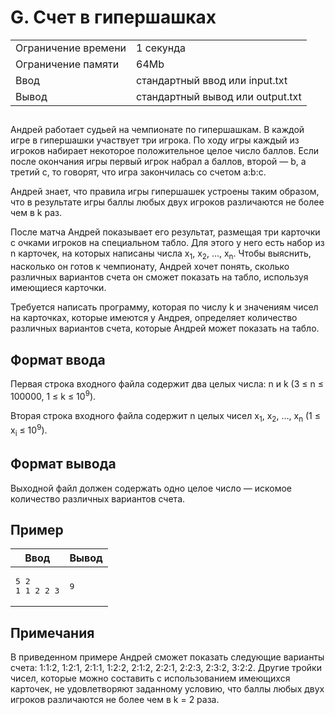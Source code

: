 <div class="problem-statement">
   <div class="header">
      <h1 class="title">G. Счет в гипершашках</h1>
      <table>
         <tr class="time-limit">
            <td class="property-title">Ограничение времени</td>
            <td>1&nbsp;секунда</td>
         </tr>
         <tr class="memory-limit">
            <td class="property-title">Ограничение памяти</td>
            <td>64Mb</td>
         </tr>
         <tr class="input-file">
            <td class="property-title">Ввод</td>
            <td colspan="1">стандартный ввод или input.txt</td>
         </tr>
         <tr class="output-file">
            <td class="property-title">Вывод</td>
            <td colspan="1">стандартный вывод или output.txt</td>
         </tr>
      </table>
   </div>
   <h2></h2>
   <div class="legend"><span style="">
         <p>Андрей работает судьей на чемпионате по гипершашкам. В каждой игре в гипершашки участвует три игрока. По ходу игры каждый
            из игроков набирает некоторое положительное целое число баллов. Если после окончания игры первый игрок набрал a баллов, второй
            — b, а третий c, то говорят, что игра закончилась со счетом a:b:c.
         </p></span><p>Андрей знает, что правила игры гипершашек устроены таким образом, что в результате игры баллы любых двух игроков различаются
         не более чем в k раз.
      </p>
      <p>После матча Андрей показывает его результат, размещая три карточки с очками игроков на специальном табло. Для этого у него
         есть набор из n карточек, на которых написаны числа <span class="tex-math-text">x<sub>1</sub></span>, <span class="tex-math-text">x<sub>2</sub></span>, …, <span class="tex-math-text">x<sub>n</sub></span>. Чтобы выяснить, насколько он готов к чемпионату, Андрей хочет понять, сколько различных вариантов счета он сможет показать
         на табло, используя имеющиеся карточки.
      </p>
      <p>Требуется написать программу, которая по числу k и значениям чисел на карточках, которые имеются у Андрея, определяет количество
         различных вариантов счета, которые Андрей может показать на табло.
      </p>
   </div>
   <h2>Формат ввода</h2>
   <div class="input-specification"><span style="">
         <p>Первая строка входного файла содержит два целых числа: n и k (<span class="tex-math-text">3 &le; n &le; 100000, 1 &le; k &le; 10<sup>9</sup></span>).
         </p></span><p>Вторая строка входного файла содержит n целых чисел <span class="tex-math-text">x<sub>1</sub></span>, <span class="tex-math-text">x<sub>2</sub></span>, …, <span class="tex-math-text">x<sub>n</sub></span> (<span class="tex-math-text">1 &le; x<sub>i</sub> &le; 10<sup>9</sup></span>).
      </p>
   </div>
   <h2>Формат вывода</h2>
   <div class="output-specification"><span style="">
         <p>Выходной файл должен содержать одно целое число — искомое количество различных вариантов счета.</p></span><p></p>
   </div>
   <h2>Пример</h2>
   <table class="sample-tests">
      <thead>
         <tr>
            <th>Ввод</th>
            <th>Вывод</th>
         </tr>
      </thead>
      <tbody>
         <tr>
            <td><pre>5 2
1 1 2 2 3
</pre></td>
            <td><pre>9
</pre></td>
         </tr>
      </tbody>
   </table>
   <h2>Примечания</h2>
   <div class="notes"><span style="">
         <p>В приведенном примере Андрей сможет показать следующие варианты счета: 1:1:2, 1:2:1, 2:1:1, 1:2:2, 2:1:2, 2:2:1, 2:2:3, 2:3:2,
            3:2:2. Другие тройки чисел, которые можно составить с использованием имеющихся карточек, не удовлетворяют заданному условию,
            что баллы любых двух игроков различаются не более чем в k = 2 раза.
         </p></span><p></p>
   </div>
</div></div>
